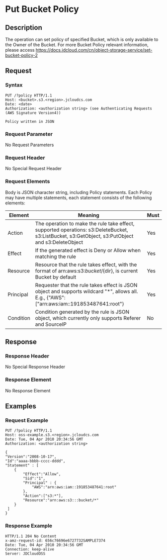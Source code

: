 # Put Bucket Policy

## Description
The operation can set policy of specified Bucket, which is only available to the Owner of the Bucket. For more Bucket Policy relevant information, please access https://docs.jdcloud.com/cn/object-storage-service/set-bucket-policy-2

## Request
### Syntax
```
PUT /?policy HTTP/1.1
Host: <bucket>.s3.<region>.jcloudcs.com 
Date: <date>
Authorization: <authorization string> (see Authenticating Requests (AWS Signature Version4))

Policy written in JSON
```
### Request Parameter
No Request Parameters
### Request Header
No Special Request Header
### Request Elements
Body is JSON character string, including Policy statements. Each Policy may have multiple statements, each statement consists of the following elements:

Element|Meaning|Must
---|---|---
Action|The operation to make the rule take effect, supported operations: s3:DeleteBucket, s3:ListBucket, s3:GetObject, s3:PutObject and s3:DeleteObject|Yes
Effect|If the generated effect is Deny or Allow when matching the rule|Yes
Resource|Resource that the rule takes effect, with the format of arn:aws:s3:${bucket}/${dir}, is current Bucket by default|Yes
Principal|Requester that the rule takes effect is JSON object and supports wildcard "*", allows all. E.g., {"AWS":["arn:aws:iam::191853487641:root"}|Yes
Condition|Condition generated by the rule is JSON object, which currently only supports Referer and SourceIP|No

## Response
### Response Header
No Special Response Header
### Response Element
No Response Element

## Examples
### Request Example
```
PUT /?policy HTTP/1.1
Host: oss-example.s3.<region>.jcloudcs.com  
Date: Tue, 04 Apr 2010 20:34:56 GMT  
Authorization: <authorization string>

{
"Version":"2008-10-17",
"Id":"aaaa-bbbb-cccc-dddd",
"Statement" : [
    {
        "Effect":"Allow",
        "Sid":"1", 
        "Principal" : {
            "AWS":"arn:aws:iam::191853487641:root"
        },
        "Action":["s3:*"],
        "Resource":"arn:aws:s3:::bucket/*"
    }
 ] 
}

```

### Response Example
```
HTTP/1.1 204 No Content  
x-amz-request-id: 656c76696e6727732SAMPLE7374  
Date: Tue, 04 Apr 2010 20:34:56 GMT  
Connection: keep-alive  
Server: JDCloudOSS  
```
